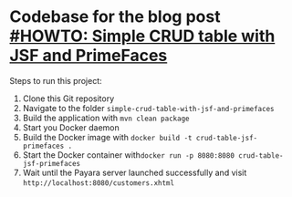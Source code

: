 # Codebase for the blog post [#HOWTO: Simple CRUD table with JSF and PrimeFaces](https://rieckpil.de/howto-simple-crud-table-with-jsf-2-3-and-primefaces/)

Steps to run this project:

1. Clone this Git repository
2. Navigate to the folder `simple-crud-table-with-jsf-and-primefaces`
3. Build the application with `mvn clean package`
4. Start you Docker daemon
5. Build the Docker image with `docker build -t crud-table-jsf-primefaces .`
6. Start the Docker container with`docker run -p 8080:8080 crud-table-jsf-primefaces`
7. Wait until the Payara server launched successfully and visit `http://localhost:8080/customers.xhtml`

